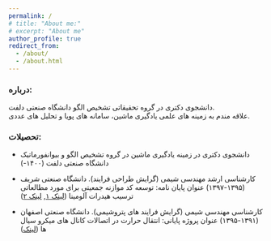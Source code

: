 ```yaml
---
permalink: /
# title: "About me:"
# excerpt: "About me"
author_profile: true
redirect_from: 
  - /about/
  - /about.html
---
```


### درباره:

دانشجوی دکتری در گروه تحقیقاتی تشخیص الگو دانشگاه صنعتی دلفت. <br />
علاقه مندم به زمینه های علمی یادگیری ماشین، سامانه های پویا و تحلیل های عددی. <br />
 

### تحصیلات: 

* دانشجوی دکتری در زمینه یادگیری ماشین در گروه تشخیص الگو و بیوانفورماتیک دانشگاه صنعتی دلفت (۱۴۰۰-)
* کارشناسی ارشد مهندسی شیمی (گرایش طراحی فرایند). دانشگاه صنعتی شریف (۱۳۹۵-۱۳۹۷)
عنوان پایان نامه: توسعه کد موازنه جمعیتی برای مورد مطالعاتی ترسیب هیدرات آلومینا
([لینک ۱](http://library.sharif.ir/parvan/resource/455910/%D8%AA%D9%88%D8%B3%D8%B9%D9%87-%DA%A9%D8%AF-%D9%85%D9%88%D8%A7%D8%B2%D9%86%D9%87-%D8%AC%D9%85%D8%B9%DB%8C%D8%AA%DB%8C-%D9%88-%D8%A8%D8%B1%D8%B1%D8%B3%DB%8C-%D8%A2%D9%86-%D8%A8%D8%B1%D8%A7%DB%8C-%D9%85%D9%88%D8%B1%D8%AF-%D9%85%D8%B7%D8%A7%D9%84%D8%B9%D8%A7%D8%AA%DB%8C-%D8%AA%D8%B1%D8%B3%DB%8C%D8%A8-%D9%87%DB%8C%D8%AF%D8%B1%D8%A7%D8%AA-%D8%A2%D9%84%D9%88%D9%85%DB%8C%D9%86%D8%A7/&from=search&&query=%D9%85%D9%87%D8%AF%DB%8C%20%D9%86%D8%A7%D8%AF%D8%B1%DB%8C%20%D8%A8%D9%86%DB%8C&collectionPID=9&count=20&execute=true), [لینک ۲](http://repository.sharif.edu/resource/455910/%D8%AA%D9%88%D8%B3%D8%B9%D9%87-%DA%A9%D8%AF-%D9%85%D9%88%D8%A7%D8%B2%D9%86%D9%87-%D8%AC%D9%85%D8%B9%DB%8C%D8%AA%DB%8C-%D9%88-%D8%A8%D8%B1%D8%B1%D8%B3%DB%8C-%D8%A2%D9%86-%D8%A8%D8%B1%D8%A7%DB%8C-%D9%85%D9%88%D8%B1%D8%AF-%D9%85%D8%B7%D8%A7%D9%84%D8%B9%D8%A7%D8%AA%DB%8C-%D8%AA%D8%B1%D8%B3%DB%8C%D8%A8-%D9%87%DB%8C%D8%AF%D8%B1%D8%A7%D8%AA-%D8%A2%D9%84%D9%88%D9%85%DB%8C%D9%86%D8%A7/preview/))

* کارشناسی مهندسی شیمی (گرایش فرایند های پتروشیمی). دانشگاه صنعتی اصفهان (۱۳۹۱-۱۳۹۵)
عنوان پروژه پایانی: انتقال حرارت در اتصالات کانال های میکرو سیال ها ([لینک](https://thesis.iut.ac.ir/mahdi-naderibeni))
